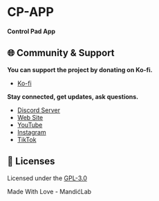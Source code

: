 # CP-APP
**Control Pad App**

## 🌐 Community & Support

**You can support the project by donating on Ko-fi.**
- [Ko-fi](https://ko-fi.com/mandiclab)

**Stay connected, get updates, ask questions.**
- [Discord Server](https://discord.gg/aApBQxZUcu)
- [Web Site](https://www.mandiclab.com/)
- [YouTube](https://www.youtube.com/@mandiclab)
- [Instagram](https://www.instagram.com/mandiclab/)  
- [TikTok](https://www.tiktok.com/@mandiclab)

## 📜 Licenses
 
  Licensed under the [GPL-3.0](LICENSE-SOFTWARE.txt)


Made With Love - MandićLab